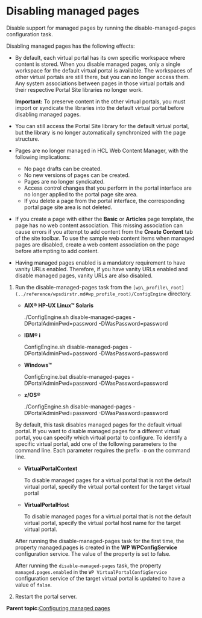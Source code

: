 # Disabling managed pages 

Disable support for managed pages by running the disable-managed-pages configuration task.

Disabling managed pages has the following effects:

-   By default, each virtual portal has its own specific workspace where content is stored. When you disable managed pages, only a single workspace for the default virtual portal is available. The workspaces of other virtual portals are still there, but you can no longer access them. Any system associations between pages in those virtual portals and their respective Portal Site libraries no longer work.

    **Important:** To preserve content in the other virtual portals, you must import or syndicate the libraries into the default virtual portal before disabling managed pages.

-   You can still access the Portal Site library for the default virtual portal, but the library is no longer automatically synchronized with the page structure.
-   Pages are no longer managed in HCL Web Content Manager, with the following implications:
    -   No page drafts can be created.
    -   No new versions of pages can be created.
    -   Pages are no longer syndicated.
    -   Access control changes that you perform in the portal interface are no longer applied to the portal page site area.
    -   If you delete a page from the portal interface, the corresponding portal page site area is not deleted.
-   If you create a page with either the **Basic** or **Articles** page template, the page has no web content association. This missing association can cause errors if you attempt to add content from the **Create Content** tab of the site toolbar. To use the sample web content items when managed pages are disabled, create a web content association on the page before attempting to add content.
-   Having managed pages enabled is a mandatory requirement to have vanity URLs enabled. Therefore, if you have vanity URLs enabled and disable managed pages, vanity URLs are also disabled.

1.  Run the disable-managed-pages task from the `[wp\_profile\_root](../reference/wpsdirstr.md#wp_profile_root)/ConfigEngine` directory.

    -   **AIX® HP-UX Linux™ Solaris**

        ./ConfigEngine.sh disable-managed-pages -DPortalAdminPwd=password -DWasPassword=password

    -   **IBM® i**

        ConfigEngine.sh disable-managed-pages -DPortalAdminPwd=password -DWasPassword=password

    -   **Windows™**

        ConfigEngine.bat disable-managed-pages -DPortalAdminPwd=password -DWasPassword=password

    -   **z/OS®**

        ./ConfigEngine.sh disable-managed-pages -DPortalAdminPwd=password -DWasPassword=password

    By default, this task disables managed pages for the default virtual portal. If you want to disable managed pages for a different virtual portal, you can specify which virtual portal to configure. To identify a specific virtual portal, add one of the following parameters to the command line. Each parameter requires the prefix `-D` on the command line.

    -   **VirtualPortalContext**

        To disable managed pages for a virtual portal that is not the default virtual portal, specify the virtual portal context for the target virtual portal

    -   **VirtualPortalHost**

        To disable managed pages for a virtual portal that is not the default virtual portal, specify the virtual portal host name for the target virtual portal.

    After running the disable-managed-pages task for the first time, the property managed.pages is created in the **WP WPConfigService** configuration service. The value of the property is set to false.

    After running the `disable-managed-pages` task, the property `managed.pages.enabled` in the `WP VirtualPortalConfigService` configuration service of the target virtual portal is updated to have a value of `false`.

2.  Restart the portal server.


**Parent topic:**[Configuring managed pages ](../wcm/wcm_config_mngpages.md)

